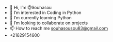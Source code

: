 - 👋 Hi, I’m @Souhasou
- 👀 I’m interested in Coding in Python
- 🌱 I’m currently learning Python
- 💞️ I’m looking to collaborate on projects
- 📫 How to reach me souhasousou83@gmail.com
- +21629154600

<!---
Souhasou/Souhasou is a ✨ special ✨ repository because its `README.md` (this file) appears on your GitHub profile.
You can click the Preview link to take a look at your changes.
--->
